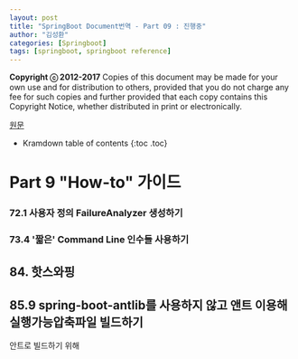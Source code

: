 ```yaml
---
layout: post
title: "SpringBoot Document번역 - Part 09 : 진행중"
author: "김성환"
categories: [Springboot]
tags: [springboot, springboot reference]
---
```

__Copyright ⓒ 2012-2017__
Copies of this document may be made for your own use and for distribution to others, provided that you do not charge any fee for such copies and further provided that each copy contains this Copyright Notice, whether distributed in print or electronically.

[원문](https://docs.spring.io/spring-boot/docs/current-SNAPSHOT/reference/htmlsingle/#howto)

* Kramdown table of contents
{:toc .toc}

# Part 9 "How-to" 가이드

### 72.1 사용자 정의 FailureAnalyzer 생성하기

### 73.4 '짧은' Command Line 인수들 사용하기


## 84. 핫스와핑
## 85.9 spring-boot-antlib를 사용하지 않고 앤트 이용해 실행가능압축파일 빌드하기
안트로 빌드하기 위해